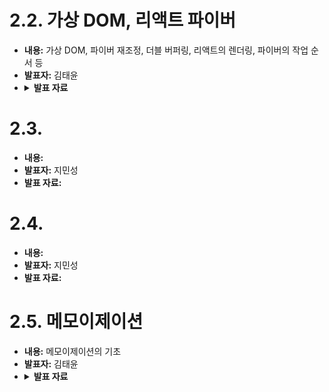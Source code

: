 # 2.2. 가상 DOM, 리액트 파이버
   - **내용:** 가상 DOM, 파이버 재조정, 더블 버퍼링, 리액트의 렌더링, 파이버의 작업 순서 등
   - **발표자:** 김태윤
   - <details>
      <summary><b>발표 자료</b></summary>
      <p>
         <img width="1440" height="1024" alt="Desktop - 1" src="https://github.com/user-attachments/assets/54caaf88-0fd9-44f1-93e9-4eccd308859d" /><img width="1440" height="1024" alt="Desktop - 3" src="https://github.com/user-attachments/assets/e9e9e8bf-f9d5-493e-b687-b31b1f4821f6" /><img width="1440" height="1024" alt="Desktop - 4" src="https://github.com/user-attachments/assets/e78b235f-a2b7-4465-b138-402d3126f5a1" /><img width="1440" height="1024" alt="Desktop - 5" src="https://github.com/user-attachments/assets/5e9c5ed9-b6af-4d40-806b-6abb9003b2e3" /><img width="1440" height="1024" alt="Desktop - 6" src="https://github.com/user-attachments/assets/8ec3e0b4-af13-4006-9c2c-6fc907b2f9a3" /><img width="1440" height="1024" alt="Desktop - 7" src="https://github.com/user-attachments/assets/96bfad96-ad15-47bd-9ece-844b128762a7" /><img width="1440" height="1024" alt="Desktop - 11" src="https://github.com/user-attachments/assets/cbac4c5c-597f-45dc-8b20-66e41965ce95" />
      </p>
   </details>








# 2.3. 
   - **내용:** 
   - **발표자:** 지민성
   - **발표 자료:** 

# 2.4. 
   - **내용:** 
   - **발표자:** 지민성
   - **발표 자료:**

# 2.5. 메모이제이션
   - **내용:** 메모이제이션의 기초
   - **발표자:** 김태윤
   - <details>
      <summary><b>발표 자료</b></summary>
      <p>
         <img width="1440" height="1024" alt="Desktop - 2" src="https://github.com/user-attachments/assets/9decf486-2e83-497a-9546-fd22bcb8f7da" /><img width="1440" height="1024" alt="Desktop - 8" src="https://github.com/user-attachments/assets/b4bc2ee6-1edb-4a50-b14c-cf002110b38d" /><img width="1440" height="1024" alt="Desktop - 9" src="https://github.com/user-attachments/assets/79527295-5251-41c8-a941-16a6255a57d2" />
      </p>
   </details> 


